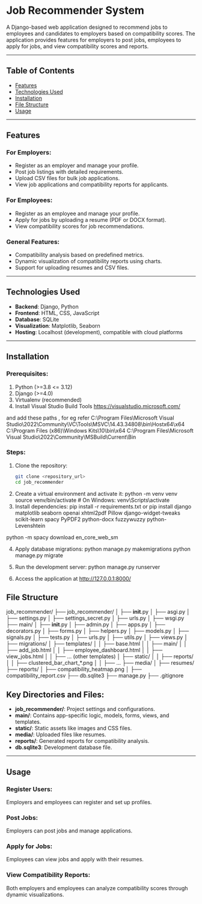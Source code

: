 # Job Recommender System

A Django-based web application designed to recommend jobs to employees and candidates to employers based on compatibility scores. The application provides features for employers to post jobs, employees to apply for jobs, and view compatibility scores and reports.

---

## Table of Contents

- [Features](#features)
- [Technologies Used](#technologies-used)
- [Installation](#installation)
- [File Structure](#file-structure)
- [Usage](#usage)

---

## Features

### For Employers:
- Register as an employer and manage your profile.
- Post job listings with detailed requirements.
- Upload CSV files for bulk job applications.
- View job applications and compatibility reports for applicants.

### For Employees:
- Register as an employee and manage your profile.
- Apply for jobs by uploading a resume (PDF or DOCX format).
- View compatibility scores for job recommendations.

### General Features:
- Compatibility analysis based on predefined metrics.
- Dynamic visualization of compatibility reports using charts.
- Support for uploading resumes and CSV files.

---

## Technologies Used

- **Backend**: Django, Python
- **Frontend**: HTML, CSS, JavaScript
- **Database**: SQLite
- **Visualization**: Matplotlib, Seaborn
- **Hosting**: Localhost (development), compatible with cloud platforms

---

## Installation

### Prerequisites:
1. Python (>=3.8 <= 3.12)
2. Django (>=4.0)
3. Virtualenv (recommended)
4. Install Visual Studio Build Tools https://visualstudio.microsoft.com/


and add these paths , for eg refer 
C:\Program Files\Microsoft Visual Studio\2022\Community\VC\Tools\MSVC\14.43.34808\bin\Hostx64\x64
C:\Program Files (x86)\Windows Kits\10\bin\x64
C:\Program Files\Microsoft Visual Studio\2022\Community\MSBuild\Current\Bin

### Steps:

1. Clone the repository:
   ```bash
   git clone <repository_url>
   cd job_recommender
2. Create a virtual environment and activate it:
   python -m venv venv
   source venv/bin/activate  # On Windows: venv\Scripts\activate
3. Install dependencies: pip install -r requirements.txt
or 
pip install django matplotlib seaborn openai xhtml2pdf Pillow django-widget-tweaks scikit-learn spacy PyPDF2 python-docx fuzzywuzzy python-Levenshtein

python -m spacy download en_core_web_sm

4. Apply database migrations:
   python manage.py makemigrations
   python manage.py migrate
   
6. Run the development server: python manage.py runserver
   
8. Access the application at http://127.0.0.1:8000/

## File Structure
job_recommender/
├── job_recommender/
│   ├── __init__.py
│   ├── asgi.py
│   ├── settings.py
│   ├── settings_secret.py
│   ├── urls.py
│   ├── wsgi.py
├── main/
│   ├── __init__.py
│   ├── admin.py
│   ├── apps.py
│   ├── decorators.py
│   ├── forms.py
│   ├── helpers.py
│   ├── models.py
│   ├── signals.py
│   ├── tests.py
│   ├── urls.py
│   ├── utils.py
│   ├── views.py
│   ├── migrations/
│   ├── templates/
│   │   ├── base.html
│   │   ├── main/
│   │       ├── add_job.html
│   │       ├── employee_dashboard.html
│   │       ├── view_jobs.html
│   │       ├── ... (other templates)
│   ├── static/
│   │   ├── reports/
│   │       ├── clustered_bar_chart_*.png
│   │       ├── ...
├── media/
│   ├── resumes/
├── reports/
│   ├── compatibility_heatmap.png
│   ├── compatibility_report.csv
├── db.sqlite3
├── manage.py
├── .gitignore

## Key Directories and Files:
- **job_recommender/**: Project settings and configurations.
- **main/**: Contains app-specific logic, models, forms, views, and templates.
- **static/**: Static assets like images and CSS files.
- **media/**: Uploaded files like resumes.
- **reports/**: Generated reports for compatibility analysis.
- **db.sqlite3**: Development database file.

---

## Usage

### Register Users:
Employers and employees can register and set up profiles.

### Post Jobs:
Employers can post jobs and manage applications.

### Apply for Jobs:
Employees can view jobs and apply with their resumes.

### View Compatibility Reports:
Both employers and employees can analyze compatibility scores through dynamic visualizations.



